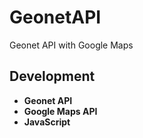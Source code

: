 # GeonetAPI
Geonet API with Google Maps

## Development

* **Geonet API** <br>
* **Google Maps API** <br>
* **JavaScript** <br>
